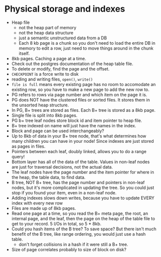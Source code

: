 # Physical storage and indexes

- Heap file
  - not the heap part of memory
  - not the heap data structure
  - just a semantic unstructured data from a DB
  - Each 8 kb page is a chunk so you don't need to load the entire DB in memory
    to edit a row, just need to move things around in the chunk itself.
- 8kb pages. Caching a page at a time.
- Check out the postgres documentation of the heap table file.
- To delete or modify, find the page and the offset.
- `CHECKPOINT` is a force write to disk
- reading and writing files, `open()`, `write()`
- `file is full` means every existing page has no room to accomodate an existing
  row, so you have to make a new page to add the new row to.
- PG refers to rows via page number and which item on the page it is.
- PG does NOT have the clustered files or sorted files. It stores them in the
  unsorted heap structure.
- In PG, B+ trees are stored as files. Each B+ tree is stored as a 8kb page.
- Single file is split into 8kb pages.
- PG b+ tree leaf nodes store block id and item pointer to heap file.
- B+ tree indexed on name will just have the names in the index.
- Block and page can be used interchangeably?
- Up to 8kb of data in your B+ tree node, that's what determines how many children
  you can have in your node! Since indexes are just stored as pages in files.
- Pointers between each leaf, doubly linked, allows you to do a range query!
- Bottom layer has all of the data of the table. Values in non-leaf nodes are
  just for traversal decisions, not the actual data.
- The leaf nodes have the page number and the item pointer for where in the
  heap, the table data, to find data.
- B tree, NOT B+ tree, has the page number and pointers in non-leaf nodes, but
  it's more complicated in updating the tree. So you could just stop if you
  found your item, even in a non-leaf node.
- Adding indexes slows down writes, because you have to update EVERY index with
  every new row
- Files are made up of 8kb pages.
- Read one page at a time, so you read the B+ meta page, the root, an internal
  page, and the leaf, then the page on the heap of the table file to get to your
  record. 5 I/Os in total, so 5 \* 8kb.
- Could you hash items of the B tree? To save space? But there isn't much
  benefit of the B tree, like range ordering, you would just use a hash table.
  - don't forget collisions in a hash if it were still a B+ tree.
- Size of page correlates probably to size of block on disk?

